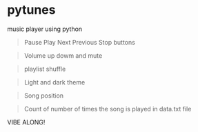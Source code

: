 # pytunes
music player using python

>Pause Play Next Previous Stop buttons

>Volume up dowm and mute

>playlist shuffle

>Light and dark theme

>Song position

>Count of number of times the song is played in data.txt file

VIBE ALONG!

